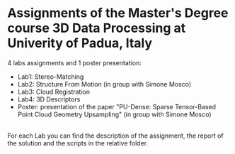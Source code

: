 # Assignments of the Master's Degree course **3D Data Processing** at Univerity of Padua, Italy
4 labs assignments and 1 poster presentation:
- Lab1: Stereo-Matching
- Lab2: Structure From Motion (in group with Simone Mosco)
- Lab3: Cloud Registration
- Lab4: 3D Descriptors
- Poster: presentation of the paper "PU-Dense: Sparse Tensor-Based Point Cloud Geometry Upsampling" (in group with Simone Mosco)
<br/><br/>

For each Lab you can find the description of the assignment, the report of the solution and the scripts in the relative folder.
